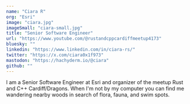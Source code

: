 ```yaml
---
name: "Ciara R"
org: "Esri"
image: "ciara.jpg"
imageSmall: "ciara-small.jpg"
title: "Senior Software Engineer"
url: "https://www.youtube.com/@rustandcppcardiffmeetup4173"
bluesky: ""
linkedin: "https://www.linkedin.com/in/ciara-rs/"
twitter: "https://x.com/ciara0x1f973"
mastodon: "https://hachyderm.io/@ciara"
github: ""
---
```


I am a Senior Software Engineer at Esri and organizer of the meetup Rust and C++ Cardiff/Dragons. When I'm not by my computer you can find me wandering nearby woods in search of flora, fauna, and swim spots.
